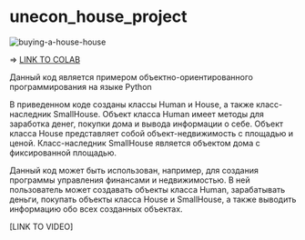 # unecon_house_project
![buying-a-house-house](https://github.com/deltaoutloud/unecon_house_project/assets/133055202/7b34d0f9-ea6b-41f7-9a50-e789f5a7bfea)

=> [LINK TO COLAB](https://colab.research.google.com/drive/1llTDuBpZe8RkOJrQOgScB_OT4x5UVyL6?usp=sharing)

Данный код является примером объектно-ориентированного программирования на языке Python

В приведенном коде созданы классы Human и House, а также класс-наследник SmallHouse. Объект класса Human имеет методы для заработка денег, покупки дома и вывода информации о себе. Объект класса House представляет собой объект-недвижимость с площадью и ценой. Класс-наследник SmallHouse является объектом дома с фиксированной площадью.

Данный код может быть использован, например, для создания программы управления финансами и недвижимостью. В ней пользователь может создавать объекты класса Human, зарабатывать деньги, покупать объекты класса House и SmallHouse, а также выводить информацию обо всех созданных объектах.

[LINK TO VIDEO]
